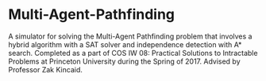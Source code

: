 # Multi-Agent-Pathfinding

A simulator for solving the Multi-Agent Pathfinding problem that involves a hybrid algorithm with a SAT solver and independence detection with A* search. Completed as a part of COS IW 08: Practical Solutions to Intractable Problems at Princeton University during the Spring of 2017. Advised by Professor Zak Kincaid.
